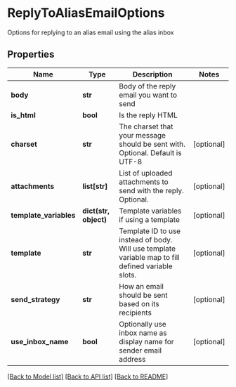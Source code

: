# ReplyToAliasEmailOptions

Options for replying to an alias email using the alias inbox
## Properties
Name | Type | Description | Notes
------------ | ------------- | ------------- | -------------
**body** | **str** | Body of the reply email you want to send | 
**is_html** | **bool** | Is the reply HTML | 
**charset** | **str** | The charset that your message should be sent with. Optional. Default is UTF-8 | [optional] 
**attachments** | **list[str]** | List of uploaded attachments to send with the reply. Optional. | [optional] 
**template_variables** | **dict(str, object)** | Template variables if using a template | [optional] 
**template** | **str** | Template ID to use instead of body. Will use template variable map to fill defined variable slots. | [optional] 
**send_strategy** | **str** | How an email should be sent based on its recipients | [optional] 
**use_inbox_name** | **bool** | Optionally use inbox name as display name for sender email address | [optional] 

[[Back to Model list]](../README#documentation-for-models) [[Back to API list]](../README#documentation-for-api-endpoints) [[Back to README]](../README)


